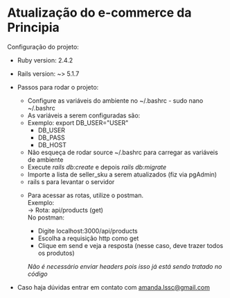 # Atualização do e-commerce da Principia

Configuração do projeto: 


* Ruby version: 2.4.2
* Rails version: ~> 5.1.7

* Passos para rodar o projeto:

  - Configure as variáveis do ambiente no ~/.bashrc
        - sudo nano ~/.bashrc
  - As variáveis a serem configuradas são: 
  - Exemplo: export DB_USER="USER"
    - DB_USER
    - DB_PASS
    - DB_HOST
   - Não esqueça de rodar source ~/.bashrc para carregar as variáveis de ambiente 
  - Execute _rails db:create_ e depois _rails db:migrate_
  - Importe a lista de seller_sku a serem atualizados (fiz via pgAdmin)
  - rails s para levantar o servidor
  
  * Para acessar as rotas, utilize o postman.<br/>
    Exemplo:<br/>
    -> Rota: api/products (get) <br/>
    No postman:
    - Digite localhost:3000/api/products
    - Escolha a requisição http como get 
    - Clique em send e veja a resposta (nesse caso, deve trazer todos os produtos)

    _Não é necessário enviar headers pois isso já está sendo tratado no código_
    
 * Caso haja dúvidas entrar em contato com amanda.lssc@gmail.com
